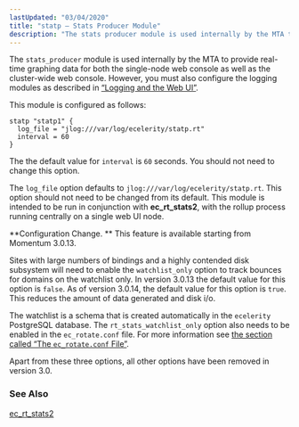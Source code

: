 ```yaml
---
lastUpdated: "03/04/2020"
title: "statp – Stats Producer Module"
description: "The stats producer module is used internally by the MTA to provide real time graphing data for both the single node web console as well as the cluster wide web console However you must also configure the logging modules as described in Section 4 5 5 Logging and the Web..."
---
```


<a name="idp21508704"></a> 

The `stats_producer` module is used internally by the MTA to provide real-time graphing data for both the single-node web console as well as the cluster-wide web console. However, you must also configure the logging modules as described in [“Logging and the Web UI”](/momentum/3/3-reference/operations-logging#operations.logging.web.ui).

This module is configured as follows:

<a name="example.statp.3"></a> 


```
statp "statp1" {
  log_file = "jlog:///var/log/ecelerity/statp.rt"
  interval = 60
}
```

The the default value for `interval` is `60` seconds. You should not need to change this option.

The `log_file` option defaults to `jlog:///var/log/ecelerity/statp.rt`. This option should not need to be changed from its default. This module is intended to be run in conjunction with **ec_rt_stats2**, with the rollup process running centrally on a single web UI node.

**Configuration Change. ** This feature is available starting from Momentum 3.0.13.

Sites with large numbers of bindings and a highly contended disk subsystem will need to enable the `watchlist_only` option to track bounces for domains on the watchlist only. In version 3.0.13 the default value for this option is `false`. As of version 3.0.14, the default value for this option is `true`. This reduces the amount of data generated and disk i/o.

The watchlist is a schema that is created automatically in the `ecelerity` PostgreSQL database. The `rt_stats_watchlist_only` option also needs to be enabled in the `ec_rotate.conf` file. For more information see [the section called “The `ec_rotate.conf` File”](/momentum/3/3-reference/executable-ec-rotate#ec_rotate.conf).

Apart from these three options, all other options have been removed in version 3.0.

### <a name="idp21527744"></a> See Also

[ec_rt_stats2](/momentum/3/3-reference/executable-ec-rt-stats-2)